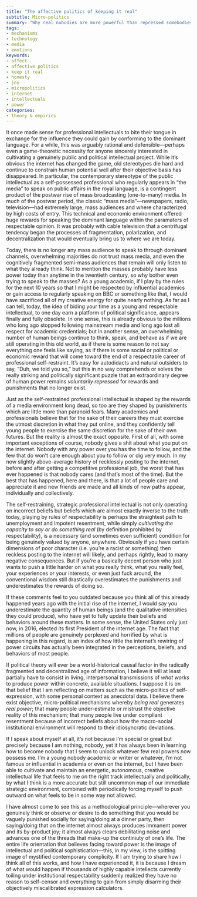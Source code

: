 ```yaml
---
title: "The affective politics of keeping it real"
subtitle: Micro-politics
summary: "Why real nobodies are more powerful than repressed somebodies (the internet epoch has hardly begun)."
tags:
- mechanisms
- technology
- media
- emotions
keywords:
- affect
- affective politics
- keep it real
- honesty
- joy
- micropolitics
- internet
- intellectuals
- power
categories:
- theory & empirics
---
```


It once made sense for professional intellectuals to bite their tongue in exchange for the influence they could gain by conforming to the dominant language. For a while, this was arguably rational and defensible—perhaps even a game-theoretic necessity for anyone sincerely interested in cultivating a genuinely public and political intellectual project. While it’s obvious the internet has changed the game, old stereotypes die hard and continue to constrain human potential well after their objective basis has disappeared. In particular, the contemporary stereotype of the public intellectual as a self-possessed professional who regularly appears in “the media” to speak on public affairs in the royal language, is a contingent product of the postwar rise of mass broadcasting (one-to-many) media. In much of the postwar period, the classic “mass media”—newspapers, radio, television—had extremely large, mass audiences and where characterized by high costs of entry. This technical and economic environment offered huge rewards for speaking the dominant language within the paramaters of respectable opinion. It was probably with cable television that a centrifugal tendency began the processes of fragmentation, polarization, and decentralization that would eventually bring us to where we are today.

Today, there is no longer any mass audience to speak to through dominant channels, overwhelming majorities do not trust mass media, and even the cognitively fragmented semi-mass audiences that remain will only listen to what they already think. Not to mention the masses probably have less power today than anytime in the twentieth century, so why bother even trying to speak to the masses? As a young academic, if I play by the rules for the next 10 years so that I might be respected by influential academics or gain access to regularly speaking on BBC or something like that, I would have sacrificed all of my creative energy for quite nearly nothing. As far as I can tell, today, the idea of biding your time as a young and respectable intellectual, to one day earn a platform of political significance, appears finally and fully obsolete. In one sense, this is already obvious to the millions who long ago stopped following mainstream media and long ago lost all respect for academic credentials; but in another sense, an overwhelming number of human beings continue to think, speak, and behave as if we are still operating in this old world, as if there is some reason to not say everything one feels like saying, as if there is some social or political or economic reward that will come toward the end of a respectable career of professional self-restraint. It’s easy for autodidacts and natural outsiders to say, “Duh, we told you so,” but this in no way comprehends or solves the really striking and politically significant puzzle that an extraordinary degree of human power remains *voluntarily repressed* for rewards and punishments that no longer exist.

Just as the self-restrained professional intellectual is shaped by the rewards of a media environment long dead, so too are they shaped by punishments which are little more than paranoid fears. Many academics and professionals believe that for the sake of their careers they must exercise the utmost discretion in what they put online, and they confidently tell young people to exercise the same discretion for the sake of their own futures. But the reality is almost the exact opposite. First of all, with some important exceptions of course, nobody gives a shit about what you put on the internet. Nobody with any power over you has the time to follow, and the few that do won’t care enough about you to follow or dig very much. In my now slightly above-average history of recklessly posting to the internet, before and after getting a competitive professional job, the worst that has ever happened is that nobody cares (and that’s most of the time). But the best that has happened, here and there, is that a lot of people care and appreciate it and new friends are made and all kinds of new paths appear, individually and collectively.

The self-restraining, strategic professional intellectual is not only operating on incorrect beliefs but beliefs which are almost exactly inverse to the truth: today, playing by rules of respectability is perhaps the straightest path to unemployment and impotent resentment, while simply *cultivating the capacity to say or do something real* (by definition prohibited by respectability), is a necessary (and sometimes even sufficient) condition for being genuinely valued by anyone, anywhere. Obviously if you have certain dimensions of poor character (i.e. you’re a racist or something) then reckless posting to the internet will likely, and perhaps rightly, lead to many negative consequences. But if you’re a basically decent person who just wants to push a little harder on what you really think, what you really feel, your experiences or your interests, or even just fuck around, the conventional wisdom still drastically overestimates the punishments and underestimates the rewards of doing so.

If these comments feel to you outdated because you think all of this already happened years ago with the initial rise of the internet, I would say you underestimate the quantity of human beings (and the qualitative intensities they could produce), who have yet to fully update their beliefs and behaviors around these matters. In some sense, the United States only just now, in 2016, elected its first President of the internet age. The fact that millions of people are genuinely perplexed and horrified by what is happening in this regard, is an index of how little the internet’s rewiring of power circuits has actually been integrated in the perceptions, beliefs, and behaviors of most people.

If political theory will ever be a world-historical causal factor in the radically fragmented and decentralized age of information, I believe it will at least partially have to consist in living, interpersonal transmissions of *what works* to produce power within concrete, available situations. I suppose it is on that belief that I am reflecting on matters such as the micro-politics of self-expression, with some personal context as anecdotal data. I believe there exist objective, micro-political mechanisms whereby *being real* generates *real power*; that many people under-estimate or mistrust the objective reality of this mechanism; that many people live under compliant resentment because of incorrect beliefs about how the macro-social institutional environment will respond to their idiosyncratic deviations.

If I speak about myself at all, it’s not because I’m special or great but precisely because I am nothing, nobody, yet it has always been in learning how to become nobody that I seem to unlock whatever few real powers now possess me. I’m a young nobody academic or writer or whatever, I’m not famous or influential in academia or even on the internet, but I have been able to cultivate and maintain an energetic, autonomous, creative intellectual life that feels to me on the right track intellectually and politically, by what I think is a more accurate but still uncommon map of our immediate strategic environment, combined with periodically forcing myself to push outward on what feels to be in some way not allowed.

I have almost come to see this as a methodological principle—wherever you genuinely think or observe or desire to do something that you would be vaguely punished socially for saying/doing at a dinner party, then saying/doing that on the internet almost always produces immanent power and its by-product joy; it almost always clears debilitating noise and advances one of the threads that make-up the continiuty of one’s life. The entire life orientation that believes facing toward power is the image of intellectual and political sophistication—this, in my view, is the spitting image of mystified contemporary complicity. If I am trying to share how I think all of this works, and how I have experienced it, it is because I dream of what would happen if thousands of highly capable intellects currently toiling under institutional respectability suddenly realized they have no reason to self-censor and everything to gain from simply disarming their objectively miscalibrated expression calculators.

